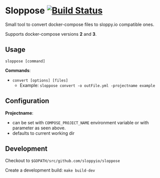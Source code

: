 # Sloppose [![Build Status](https://travis-ci.org/sloppyio/sloppose.svg?branch=master)](https://travis-ci.org/sloppyio/sloppose)

Small tool to convert docker-compose files to sloppy.io compatible ones.

Supports docker-compose versions **2** and **3**.

## Usage

`sloppose [command]`

**Commands**:
* `convert [options] [files]`
    * Example: `sloppose convert -o outFile.yml -projectname example`

## Configuration

**Projectname**:
* can be set with `COMPOSE_PROJECT_NAME` environment variable or with parameter as seen above.
* defaults to current working dir

## Development

Checkout to `$GOPATH/src/github.com/sloppyio/sloppose`

Create a development build: `make build-dev`
